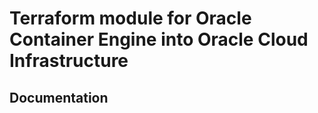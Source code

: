 # Terraform module for Oracle Container Engine into Oracle Cloud Infrastructure 

## Documentation

<!-- BEGINNING OF PRE-COMMIT-TERRAFORM DOCS HOOK -->

<!-- END OF PRE-COMMIT-TERRAFORM DOCS HOOK -->

